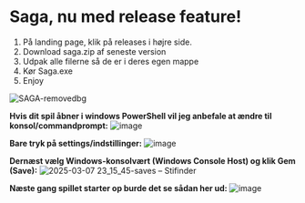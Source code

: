 # Saga, nu med release feature!
1. På landing page, klik på releases i højre side.
3. Download saga.zip af seneste version
4. Udpak alle filerne så de er i deres egen mappe
5. Kør Saga.exe
6. Enjoy
   

![SAGA-removedbg](https://github.com/MagnusPDJ/Saga/assets/31377822/d381e6bd-e514-46cf-92fb-52512b7c1c42)


**Hvis dit spil åbner i windows PowerShell vil jeg anbefale at ændre til konsol/commandprompt:**
![image](https://github.com/user-attachments/assets/0e5a137a-97c4-42d6-aae3-db3de1fca575)

**Bare tryk på settings/indstillinger:**
![image](https://github.com/user-attachments/assets/e6c0c350-e504-4eb2-be65-0de1910141fa)

**Dernæst vælg Windows-konsolvært (Windows Console Host) og klik Gem (Save):**
![2025-03-07 23_15_45-saves – Stifinder](https://github.com/user-attachments/assets/698b658b-58e2-40b1-b127-c6d9c4482e7f)

**Næste gang spillet starter op burde det se sådan her ud:**
![image](https://github.com/user-attachments/assets/80b59269-640d-4bb9-9be6-6540aec2cce1)
